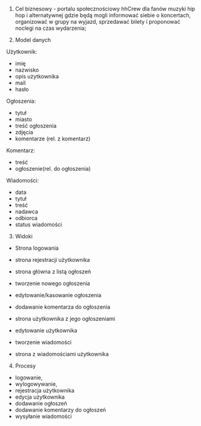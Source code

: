 1. Cel biznesowy - portalu społecznościowy hhCrew dla fanów muzyki hip hop i alternatywnej gdzie będą mogli informować siebie o koncertach, organizować w grupy na wyjazd, sprzedawać bilety i proponować noclegi na czas wydarzenia;


2. Model danych 

Użytkownik:
- imię
- nazwisko
- opis użytkownika
- mail
- hasło

Ogłoszenia:

- tytuł
- miasto
- treść ogłoszenia
- zdjęcia
- komentarze (rel. z komentarz)

Komentarz:
- treść
- ogłoszenie(rel. do ogłoszenia)

Wiadomości:
- data
- tytuł
- treść
- nadawca
- odbiorca
- status wiadomości

3. Widoki

- Strona logowania
- strona rejestracji użytkownika
- strona główna z listą ogłoszeń

- tworzenie nowego ogłoszenia
- edytowanie/kasowanie ogłoszenia

- dodawanie komentarza do ogłoszenia

- strona użytkownika z jego ogłoszeniami
- edytowanie użytkownika
- tworzenie wiadomości
- strona z wiadomościami użytkownika

4. Procesy

- logowanie,
- wylogowywanie,
- rejestracja użytkownika 
- edycja użytkownika
- dodawanie ogłoszeń
- dodawanie komentarzy do ogłoszeń
- wysyłanie wiadomości
